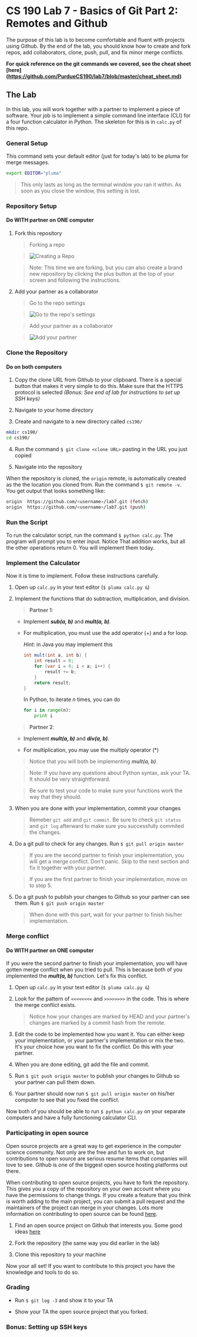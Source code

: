 # CS 190 Lab 7 - Basics of Git Part 2: Remotes and Github

The purpose of this lab is to become comfortable and fluent with projects using Github.
By the end of the lab, you should know how to create and fork repos, add collaborators, clone, push, pull,
and fix minor merge conflicts.

__For quick reference on the git commands we covered, see the cheat sheet [here] (https://github.com/PurdueCS190/lab7/blob/master/cheat_sheet.md)__

## The Lab

In this lab, you will work together with a partner to implement a piece of software. Your job is
to implement a simple command line interface (CLI) for a four function calculator in Python. The skeleton
for this is in `calc.py` of this repo.

### General Setup

This command sets your default editor (just for today's lab) to be pluma for merge messages.

```bash
export EDITOR="pluma"
```
> This only lasts as long as the terminal window you ran it within. As soon as you close the window, this setting is lost.

### Repository Setup
#### Do WITH partner on ONE computer

1. Fork this repository
    
    > Forking a repo

    > ![*Creating a Repo*](https://github.com/PurdueCS190/lab7/blob/master/res/fork_repo.jpg)

    > Note: This time we are forking, but you can also create a brand new repository by clicking the
      plus button at the top of your screen and following the instructions.

2. Add your partner as a collaborator

    > Go to the repo settings

    > ![*Go to the repo's settings*](https://github.com/PurdueCS190/lab7/blob/master/res/repo_settings.jpg)

    > Add your partner as a collaborator

    > ![Add your partner](https://github.com/PurdueCS190/lab7/blob/master/res/add_collab.jpg)

### Clone the Repository
#### Do on both computers

1. Copy the clone URL from Github to your clipboard. There is a special button that makes it very simple to do this.
Make sure that the HTTPS protocol is selected *(Bonus: See end of lab for instructions to set up SSH keys)*

2. Navigate to your home directory

3. Create and navigate to a new directory called `cs190/`
    
```bash
mkdir cs190/
cd cs190/
```

4. Run the command `$ git clone <clone URL>` pasting in the URL you just copied

5. Navigate into the repository

When the repository is cloned, the `origin` remote, is automatically created as the the location you cloned
from. Run the command `$ git remote -v`. You get output that looks something like:

```bash
origin  https://github.com/<username>/lab7.git (fetch)
origin  https://github.com/<username>/lab7.git (push)
```

### Run the Script

To run the calculator script, run the command `$ python calc.py`. The program will prompt you to enter input. Notice
That addition works, but all the other operations return 0. You will implement them today.

### Implement the Calculator

Now it is time to implement. Follow these instructions carefully.

1. Open up `calc.py` in your text editor (`$ pluma calc.py &`)

2. Implement the functions that do subtraction, multiplication, and division.

    > __Partner 1__:

    * Implement __*sub(a, b)*__ and __*mult(a, b)*__.

    * For multiplication, you must use the add operator (+) and a for loop.

      *Hint*: in Java you may implement this
        
        ```Java
        int mult(int a, int b) {
            int result = 0;
            for (var i = 0; i < a; i++) {
                result += b;
            }
            return result;
        }
        ```

      In Python, to iterate *n* times, you can do

        ```Python
        for i in range(n):
            print i
        ```

    > __Partner 2__:

    * Implement __*mult(a, b)*__ and __*div(a, b)*__.

    * For multiplication, you may use the multiply operator (*)

    > Notice that you will both be implementing __*mult(a, b)*__.

    > Note: If you have any questions about Python syntax, ask your TA. It should be very straightforward.

    > Be sure to test your code to make sure your functions work the way that they should.

3. When you are done with your implementation, commit your changes

    > Remeber `git add` and `git commit`. Be sure to check `git status` and `git log` afterward to make sure you
      successfully commited the changes.

4. Do a git pull to check for any changes. Run `$ git pull origin master`

    > If you are the second partner to finish your implementation, you will get a merge conflict. Don't panic. Skip to the
      next section and fix it together with your partner.

    > If you are the first partner to finish your implementation, move on to step 5.

5. Do a git push to publish your changes to Github so your partner can see them. Run `$ git push origin master`

    > When done with this part, wait for your partner to finish his/her implementation.

### Merge conflict
#### Do WITH partner on ONE computer

If you were the second partner to finish your implementation, you will have gotten merge conflict when you tried to pull.
This is because both of you implemented the __*mult(a, b)*__ function. Let's fix this conflict.

1. Open up `calc.py` in your text editor (`$ pluma calc.py &`)

2. Look for the pattern of `<<<<<<<<` and `>>>>>>>>` in the code. This is where the merge conflict exists.

    > Notice how your changes are marked by HEAD and your partner's changes are marked by a commit hash from the remote.

3. Edit the code to be implemented how you want it. You can either keep your implementation, or your partner's implementation
   or mix the two. It's your choice how you want to fix the conflict. Do this with your partner.

4. When you are done editing, git add the file and commit.

5. Run `$ git push origin master` to publish your changes to Github so your partner can pull them down.

6. Your partner should now run `$ git pull origin master` on his/her computer to see that you fixed the conflict.

Now both of you should be able to run `$ python calc.py` on your separate computers and have a fully functioning
calculator CLI.

### Participating in open source

Open source projects are a great way to get experience in the computer science community. Not only are the free and fun to work on,
but contributions to open source are serious resume items that companies will love to see. Github is one of the biggest open source
hosting platforms out there.

When contributing to open source projects, you have to fork the repository. This gives you a copy of the repository on your own
account where you have the permissions to change things. If you create a feature that you think is worth adding to the main project,
you can submit a pull request and the maintainers of the project can merge in your changes. Lots more information on contributing
to open source can be found [here](https://guides.github.com/activities/contributing-to-open-source/).

1. Find an open source project on Github that interests you. Some good ideas [here](https://github.com/explore)

2. Fork the repository (the same way you did earlier in the lab)

3. Clone this repository to your machine

Now your all set! If you want to contribute to this project you have the knowledge and tools to do so.

### Grading

* Run `$ git log -3` and show it to your TA

* Show your TA the open source project that you forked.

### Bonus: Setting up SSH keys
